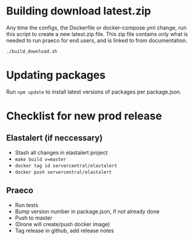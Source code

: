 # Building download latest.zip

Any time the configs, the Dockerfile or docker-compose.yml change, run this script to create a new latest.zip file.
This zip file contains only what is needed to run praeco for end users, and is linked to from documentation.

`./build_download.sh`

# Updating packages

Run `npm update` to install latest versions of packages per package.json.

# Checklist for new prod release

## Elastalert (if neccessary)

- Stash all changes in elastalert project
- `make build v=master`
- `docker tag id servercentral/elastalert`
- `docker push servercentral/elastalert`

## Praeco

- Run tests
- Bump version number in package.json, if not already done
- Push to master
- (Drone will create/push docker image)
- Tag release in github, add release notes
